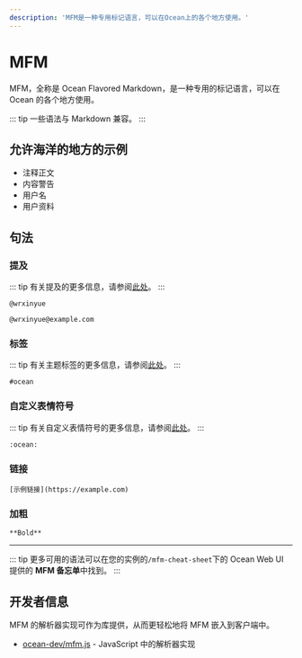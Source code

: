 ```yaml
---
description: 'MFM是一种专用标记语言，可以在Ocean上的各个地方使用。'
---
```


# MFM
MFM，全称是 Ocean Flavored Markdown，是一种专用的标记语言，可以在 Ocean 的各个地方使用。

::: tip
一些语法与 Markdown 兼容。
:::

## 允许海洋的地方的示例
- 注释正文
- 内容警告
- 用户名
- 用户资料

## 句法
### 提及
::: tip
有关提及的更多信息，请参阅[此处](./mention.md)。
:::

```:no-line-numbers
@wrxinyue
```
```:no-line-numbers
@wrxinyue@example.com
```

### 标签

::: tip
有关主题标签的更多信息，请参阅[此处](./hashtag)。
:::

```:no-line-numbers
#ocean
```

### 自定义表情符号

::: tip
有关自定义表情符号的更多信息，请参阅[此处](./custom-emoji)。
:::

```:no-line-numbers
:ocean:
```

### 链接

```:no-line-numbers
[示例链接](https://example.com)
```

### 加粗

```:no-line-numbers
**Bold**
```

---

::: tip
更多可用的语法可以在您的实例的`/mfm-cheat-sheet`下的 Ocean Web UI 提供的 **MFM 备忘单**中找到。
:::

## 开发者信息

MFM 的解析器实现可作为库提供，从而更轻松地将 MFM 嵌入到客户端中。
- [ocean-dev/mfm.js](https://github.com/ocean-dev/mfm.js) - JavaScript 中的解析器实现
